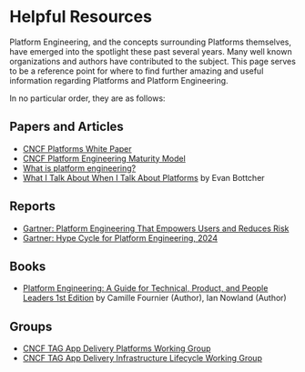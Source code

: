 # Helpful Resources
Platform Engineering, and the concepts surrounding Platforms themselves, have emerged into the spotlight these past several years.  Many well known organizations and authors have contributed to the subject.  This page serves to be a reference point for where to find further amazing and useful information regarding Platforms and Platform Engineering.

In no particular order, they are as follows:

## Papers and Articles

  * [CNCF Platforms White Paper](https://tag-app-delivery.cncf.io/whitepapers/platforms/)
  * [CNCF Platform Engineering Maturity Model](https://tag-app-delivery.cncf.io/whitepapers/platform-eng-maturity-model/)
  * [What is platform engineering?](https://platformengineering.org/blog/what-is-platform-engineering)
  * [What I Talk About When I Talk About Platforms](https://martinfowler.com/articles/talk-about-platforms.html) by Evan Bottcher

## Reports

  * [Gartner: Platform Engineering That Empowers Users and Reduces Risk](https://www.gartner.com/en/infrastructure-and-it-operations-leaders/topics/platform-engineering)
  * [Gartner: Hype Cycle for Platform Engineering, 2024](https://www.gartner.com/en/documents/5519995)

## Books

  * [Platform Engineering: A Guide for Technical, Product, and People Leaders 1st Edition](https://www.amazon.com/Platform-Engineering-Technical-Product-Leaders/dp/1098153642) by Camille Fournier (Author), Ian Nowland (Author)

## Groups

  * [CNCF TAG App Delivery Platforms Working Group](https://tag-app-delivery.cncf.io/wgs/platforms/)
  * [CNCF TAG App Delivery Infrastructure Lifecycle Working Group](https://tag-app-delivery.cncf.io/wgs/infra-lifecycle/)